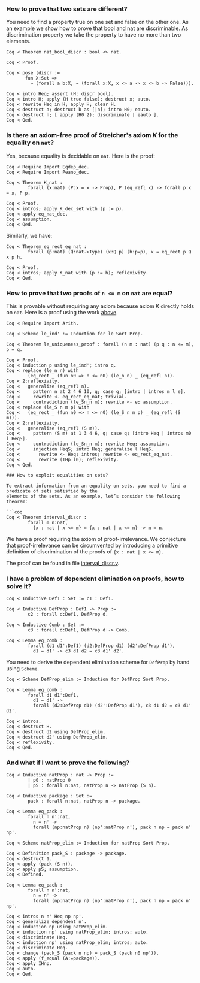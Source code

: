 ### How to prove that two sets are different?

You need to find a property true on one set and false on the other one. As an example we show how to prove that bool and nat are discriminable. As discrimination property we take the property to have no more than two elements.

```coq
Coq < Theorem nat_bool_discr : bool <> nat.

Coq < Proof.

Coq < pose (discr :=
       fun X:Set =>
         ~ (forall a b:X, ~ (forall x:X, x <> a -> x <> b -> False))).

Coq < intro Heq; assert (H: discr bool).
Coq < intro H; apply (H true false); destruct x; auto.
Coq < rewrite Heq in H; apply H; clear H.
Coq < destruct a; destruct b as [|n]; intro H0; eauto.
Coq < destruct n; [ apply (H0 2); discriminate | eauto ].
Coq < Qed.
```

### Is there an axiom-free proof of Streicher's axiom _K_ for the equality on `nat`?

Yes, because equality is decidable on `nat`. Here is the proof:

```coq
Coq < Require Import Eqdep_dec.
Coq < Require Import Peano_dec.

Coq < Theorem K_nat :
        forall (x:nat) (P:x = x -> Prop), P (eq_refl x) -> forall p:x = x, P p.

Coq < Proof.
Coq < intros; apply K_dec_set with (p := p).
Coq < apply eq_nat_dec.
Coq < assumption.
Coq < Qed.
```

Similarly, we have:

```coq
Coq < Theorem eq_rect_eq_nat :
        forall (p:nat) (Q:nat->Type) (x:Q p) (h:p=p), x = eq_rect p Q x p h.

Coq < Proof.
Coq < intros; apply K_nat with (p := h); reflexivity.
Coq < Qed. 
```

### How to prove that two proofs of `n <= m` on `nat` are equal?

This is provable without requiring any axiom because axiom _K_ directly holds on `nat`. Here is a proof using the work [above](#is-there-an-axiom-free-proof-of-streichers-axiom-k-for-the-equality-on-nat).

```coq
Coq < Require Import Arith.

Coq < Scheme le_ind' := Induction for le Sort Prop.

Coq < Theorem le_uniqueness_proof : forall (n m : nat) (p q : n <= m), p = q.

Coq < Proof.
Coq < induction p using le_ind'; intro q.
Coq < replace (le_n n) with
        (eq_rect _ (fun n0 => n <= n0) (le_n n) _ (eq_refl n)).
Coq < 2:reflexivity.
Coq <   generalize (eq_refl n).
Coq <     pattern n at 2 4 6 10, q; case q; [intro | intros m l e].
Coq <     rewrite <- eq_rect_eq_nat; trivial.
Coq <     contradiction (le_Sn_n m); rewrite <- e; assumption.
Coq < replace (le_S n m p) with
Coq <   (eq_rect _ (fun n0 => n <= n0) (le_S n m p) _ (eq_refl (S m))).
Coq < 2:reflexivity.
Coq <   generalize (eq_refl (S m)).
Coq <     pattern (S m) at 1 3 4 6, q; case q; [intro Heq | intros m0 l HeqS].
Coq <     contradiction (le_Sn_n m); rewrite Heq; assumption.
Coq <     injection HeqS; intro Heq; generalize l HeqS.
Coq <       rewrite <- Heq; intros; rewrite <- eq_rect_eq_nat.
Coq <       rewrite (IHp l0); reflexivity.
Coq < Qed.

### How to exploit equalities on sets?

To extract information from an equality on sets, you need to find a predicate of sets satisfied by the
elements of the sets. As an example, let’s consider the following theorem:

```coq
Coq < Theorem interval_discr :
        forall m n:nat,
          {x : nat | x <= m} = {x : nat | x <= n} -> m = n.
```

We have a proof requiring the axiom of proof-irrelevance. We conjecture that proof-irrelevance can be
circumvented by introducing a primitive definition of discrimination of the proofs of `{x : nat | x <= m}`.

The proof can be found in file [interval_discr.v](https://gist.github.com/letouzey/9d99b4ffb307eaf84b91486f2375dcd0).

### I have a problem of dependent elimination on proofs, how to solve it?

```coq
Coq < Inductive Def1 : Set := c1 : Def1.

Coq < Inductive DefProp : Def1 -> Prop :=
        c2 : forall d:Def1, DefProp d.

Coq < Inductive Comb : Set :=
        c3 : forall d:Def1, DefProp d -> Comb.

Coq < Lemma eq_comb :
        forall (d1 d1':Def1) (d2:DefProp d1) (d2':DefProp d1'),
          d1 = d1' -> c3 d1 d2 = c3 d1' d2'.
```

You need to derive the dependent elimination scheme for `DefProp` by hand using `Scheme`.

```coq
Coq < Scheme DefProp_elim := Induction for DefProp Sort Prop.

Coq < Lemma eq_comb :
        forall d1 d1':Def1,
          d1 = d1' ->
          forall (d2:DefProp d1) (d2':DefProp d1'), c3 d1 d2 = c3 d1' d2'.

Coq < intros.
Coq < destruct H.
Coq < destruct d2 using DefProp_elim.
Coq < destruct d2' using DefProp_elim.
Coq < reflexivity.
Coq < Qed.
```

### And what if I want to prove the following?

```coq
Coq < Inductive natProp : nat -> Prop :=
        | p0 : natProp 0
        | pS : forall n:nat, natProp n -> natProp (S n).

Coq < Inductive package : Set :=
        pack : forall n:nat, natProp n -> package.

Coq < Lemma eq_pack :
        forall n n':nat,
          n = n' ->
          forall (np:natProp n) (np':natProp n'), pack n np = pack n' np'.

Coq < Scheme natProp_elim := Induction for natProp Sort Prop.

Coq < Definition pack_S : package -> package.
Coq < destruct 1.
Coq < apply (pack (S n)).
Coq < apply pS; assumption.
Coq < Defined.

Coq < Lemma eq_pack :
        forall n n':nat,
          n = n' ->
          forall (np:natProp n) (np':natProp n'), pack n np = pack n' np'.

Coq < intros n n' Heq np np'.
Coq < generalize dependent n'.
Coq < induction np using natProp_elim.
Coq < induction np' using natProp_elim; intros; auto.
Coq < discriminate Heq.
Coq < induction np' using natProp_elim; intros; auto.
Coq < discriminate Heq.
Coq < change (pack_S (pack n np) = pack_S (pack n0 np')).
Coq < apply (f_equal (A:=package)).
Coq < apply IHnp.
Coq < auto.
Coq < Qed.
```